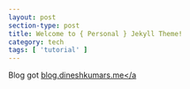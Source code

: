 ```yaml
---
layout: post
section-type: post
title: Welcome to { Personal } Jekyll Theme!
category: tech
tags: [ 'tutorial' ]
---
```


Blog got 
<a href="https://blog.dineshkumars.me" target="\_blank">blog.dineshkumars.me</a
